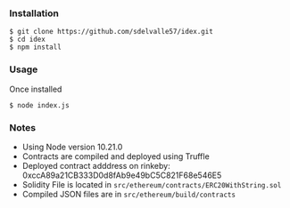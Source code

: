 
### Installation

```console
$ git clone https://github.com/sdelvalle57/idex.git
$ cd idex
$ npm install
```


### Usage

Once installed
```console
$ node index.js
```


### Notes
* Using Node version 10.21.0
* Contracts are compiled and deployed using Truffle
* Deployed contract adddress on rinkeby: 0xccA89a21CB333D0d8fAb9e49bC5C821F68e546E5
* Solidity File is located in `src/ethereum/contracts/ERC20WithString.sol`
* Compiled JSON files are in `src/ethereum/build/contracts`